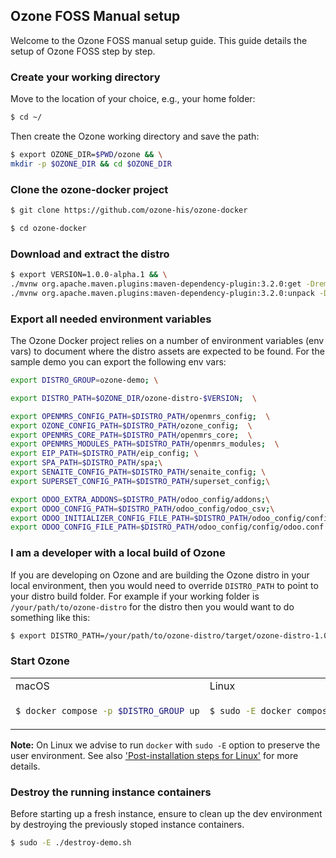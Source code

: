## Ozone FOSS Manual setup

Welcome to the Ozone FOSS manual setup guide. This guide details the setup of Ozone FOSS step by step.

### Create your working directory

Move to the location of your choice, e.g., your home folder:

```bash
$ cd ~/
```

Then create the Ozone working directory and save the path:
```bash
$ export OZONE_DIR=$PWD/ozone && \
mkdir -p $OZONE_DIR && cd $OZONE_DIR
```
### Clone the ozone-docker project

```bash
$ git clone https://github.com/ozone-his/ozone-docker
```

```bash
$ cd ozone-docker
```

### Download and extract the distro

```bash
$ export VERSION=1.0.0-alpha.1 && \
./mvnw org.apache.maven.plugins:maven-dependency-plugin:3.2.0:get -DremoteRepositories=https://nexus.mekomsolutions.net/repository/maven-public -Dartifact=com.ozonehis:ozone-distro:$VERSION:zip -Dtransitive=false --legacy-local-repository && \
./mvnw org.apache.maven.plugins:maven-dependency-plugin:3.2.0:unpack -Dproject.basedir=$OZONE_DIR -Dartifact=com.ozonehis:ozone-distro:$VERSION:zip -DoutputDirectory=$OZONE_DIR/ozone-distro-$VERSION
```

### Export all needed environment variables

The Ozone Docker project relies on a number of environment variables (env vars) to document where the distro assets are expected to be found.
For the sample demo you can export the following env vars:
```bash
export DISTRO_GROUP=ozone-demo; \

export DISTRO_PATH=$OZONE_DIR/ozone-distro-$VERSION;  \

export OPENMRS_CONFIG_PATH=$DISTRO_PATH/openmrs_config;  \
export OZONE_CONFIG_PATH=$DISTRO_PATH/ozone_config;  \
export OPENMRS_CORE_PATH=$DISTRO_PATH/openmrs_core;  \
export OPENMRS_MODULES_PATH=$DISTRO_PATH/openmrs_modules;  \
export EIP_PATH=$DISTRO_PATH/eip_config; \
export SPA_PATH=$DISTRO_PATH/spa;\
export SENAITE_CONFIG_PATH=$DISTRO_PATH/senaite_config; \
export SUPERSET_CONFIG_PATH=$DISTRO_PATH/superset_config;\

export ODOO_EXTRA_ADDONS=$DISTRO_PATH/odoo_config/addons;\
export ODOO_CONFIG_PATH=$DISTRO_PATH/odoo_config/odoo_csv;\
export ODOO_INITIALIZER_CONFIG_FILE_PATH=$DISTRO_PATH/odoo_config/config/initializer_config.json;\
export ODOO_CONFIG_FILE_PATH=$DISTRO_PATH/odoo_config/config/odoo.conf
```
### I am a developer with a local build of Ozone

If you are developing on Ozone and are building the Ozone distro in your local environment, then you would need to override `DISTRO_PATH` to point to your distro build folder. For example if your working folder is `/your/path/to/ozone-distro` for the distro then you would want to do something like this:
```bash
$ export DISTRO_PATH=/your/path/to/ozone-distro/target/ozone-distro-1.0.0-SNAPSHOT
```

### Start Ozone
<table>
<tr>
<td> macOS </td> <td> Linux </td>
</tr>
<tr>
<td>

```bash
$ docker compose -p $DISTRO_GROUP up
```

</td>
<td>

```bash
$ sudo -E docker compose -p $DISTRO_GROUP up
```

</td>
</tr>
</table>

**Note:** On Linux we advise to run `docker` with `sudo -E` option to preserve the user environment. See also ['Post-installation steps for Linux'](https://docs.docker.com/engine/install/linux-postinstall/) for more details.

### Destroy the running instance containers
Before starting up a fresh instance, ensure to clean up the dev environment by destroying the previously stoped instance containers. 

```bash
$ sudo -E ./destroy-demo.sh
```
